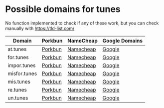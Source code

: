 # Possible domains for tunes

No function implemented to check if any of these work, but you can check manually with https://tld-list.com/

| Domain | Porkbun | NameCheap | Google Domains |
|---|---|---|---|
| at.tunes | [Porkbun](https://porkbun.com/checkout/search?prb=e814663da1&tlds=&idnLanguage=&search=search&q=at.tunes) | [Namecheap](https://www.namecheap.com/domains/registration/results/?domain=at.tunes) | [Google](https://domains.google.com/registrar/search?searchTerm=at.tunes) |
| for.tunes | [Porkbun](https://porkbun.com/checkout/search?prb=e814663da1&tlds=&idnLanguage=&search=search&q=for.tunes) | [Namecheap](https://www.namecheap.com/domains/registration/results/?domain=for.tunes) | [Google](https://domains.google.com/registrar/search?searchTerm=for.tunes) |
| impor.tunes | [Porkbun](https://porkbun.com/checkout/search?prb=e814663da1&tlds=&idnLanguage=&search=search&q=impor.tunes) | [Namecheap](https://www.namecheap.com/domains/registration/results/?domain=impor.tunes) | [Google](https://domains.google.com/registrar/search?searchTerm=impor.tunes) |
| misfor.tunes | [Porkbun](https://porkbun.com/checkout/search?prb=e814663da1&tlds=&idnLanguage=&search=search&q=misfor.tunes) | [Namecheap](https://www.namecheap.com/domains/registration/results/?domain=misfor.tunes) | [Google](https://domains.google.com/registrar/search?searchTerm=misfor.tunes) |
| mis.tunes | [Porkbun](https://porkbun.com/checkout/search?prb=e814663da1&tlds=&idnLanguage=&search=search&q=mis.tunes) | [Namecheap](https://www.namecheap.com/domains/registration/results/?domain=mis.tunes) | [Google](https://domains.google.com/registrar/search?searchTerm=mis.tunes) |
| re.tunes | [Porkbun](https://porkbun.com/checkout/search?prb=e814663da1&tlds=&idnLanguage=&search=search&q=re.tunes) | [Namecheap](https://www.namecheap.com/domains/registration/results/?domain=re.tunes) | [Google](https://domains.google.com/registrar/search?searchTerm=re.tunes) |
| un.tunes | [Porkbun](https://porkbun.com/checkout/search?prb=e814663da1&tlds=&idnLanguage=&search=search&q=un.tunes) | [Namecheap](https://www.namecheap.com/domains/registration/results/?domain=un.tunes) | [Google](https://domains.google.com/registrar/search?searchTerm=un.tunes) |
